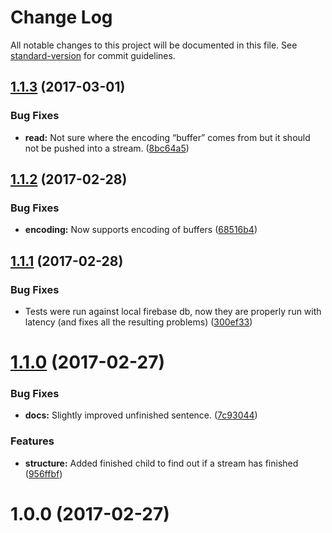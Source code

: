 # Change Log

All notable changes to this project will be documented in this file. See [standard-version](https://github.com/conventional-changelog/standard-version) for commit guidelines.

<a name="1.1.3"></a>
## [1.1.3](https://github.com/martinheidegger/firebase-stream/compare/v1.1.2...v1.1.3) (2017-03-01)


### Bug Fixes

* **read:** Not sure where the encoding “buffer” comes from but it should not be pushed into a stream. ([8bc64a5](https://github.com/martinheidegger/firebase-stream/commit/8bc64a5))



<a name="1.1.2"></a>
## [1.1.2](https://github.com/martinheidegger/firebase-stream/compare/v1.1.1...v1.1.2) (2017-02-28)


### Bug Fixes

* **encoding:** Now supports encoding of buffers ([68516b4](https://github.com/martinheidegger/firebase-stream/commit/68516b4))



<a name="1.1.1"></a>
## [1.1.1](https://github.com/martinheidegger/firebase-stream/compare/v1.1.0...v1.1.1) (2017-02-28)


### Bug Fixes

* Tests were run against local firebase db, now they are properly run with latency (and fixes all the resulting problems) ([300ef33](https://github.com/martinheidegger/firebase-stream/commit/300ef33))



<a name="1.1.0"></a>
# [1.1.0](https://github.com/martinheidegger/firebase-stream/compare/v1.0.0...v1.1.0) (2017-02-27)


### Bug Fixes

* **docs:** Slightly improved unfinished sentence. ([7c93044](https://github.com/martinheidegger/firebase-stream/commit/7c93044))


### Features

* **structure:** Added finished child to find out if a stream has finished ([956ffbf](https://github.com/martinheidegger/firebase-stream/commit/956ffbf))



<a name="1.0.0"></a>
# 1.0.0 (2017-02-27)
